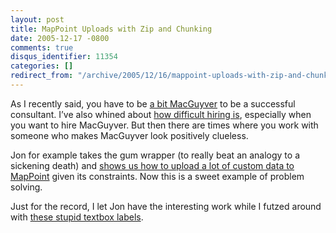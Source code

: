 ```yaml
---
layout: post
title: MapPoint Uploads with Zip and Chunking
date: 2005-12-17 -0800
comments: true
disqus_identifier: 11354
categories: []
redirect_from: "/archive/2005/12/16/mappoint-uploads-with-zip-and-chunking.aspx/"
---
```


As I recently said, you have to be [a bit
MacGuyver](https://haacked.com/archive/2005/12/16/11350.aspx) to be a
successful consultant. I’ve also whined about [how difficult hiring
is](https://haacked.com/archive/2005/12/16/11351.aspx), especially when
you want to hire MacGuyver. But then there are times where you work with
someone who makes MacGuyver look positively clueless.

Jon for example takes the gum wrapper (to really beat an analogy to a
sickening death) and [shows us how to upload a lot of custom data to
MapPoint](http://weblogs.asp.net/jgalloway/archive/2005/12/18/433432.aspx?Pending=true)
given its constraints. Now this is a sweet example of problem solving.

Just for the record, I let Jon have the interesting work while I futzed
around with [these stupid textbox
labels](https://haacked.com/archive/2005/12/12/11330.aspx).

